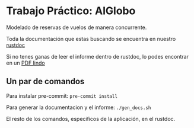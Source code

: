 # Trabajo Práctico: AlGlobo

Modelado de reservas de vuelos de manera concurrente.

Toda la documentación que estas buscando se encuentra en nuestro [rustdoc](https://camidvorkin.github.io/concurrentes-alglobo)

Si no tenes ganas de leer el informe dentro de rustdoc, lo podes encontrar en un [PDF lindo](https://camidvorkin.github.io/concurrentes-alglobo/informe.pdf)

## Un par de comandos

Para instalar pre-commit: `pre-commit install`

Para generar la documentacion y el informe: `./gen_docs.sh`

El resto de los comandos, especificos de la aplicación, en el rustdoc.
